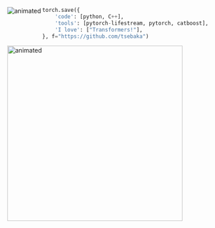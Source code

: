 <p align="center">
  <img src="https://64.media.tumblr.com/2dced32b6e6233015082fb3b784febc8/c8399938a52f32ef-f0/s500x750/05cbeab66bd13327bae4f79f4838e635511a1f7d.gifv" align="left" alt="animated" />
</p>

```python
torch.save({
    'code': [python, C++],
    'tools': [pytorch-lifestream, pytorch, catboost],
    'I love': ["Transformers!"],
}, f="https://github.com/tsebaka")
```

<p>
  <img src="https://sun9-76.userapi.com/impg/INTXzbfLId9_7nrVfFG38__UenYtVMnxxXzraQ/8OWnDDhodp8.jpg?size=1920x1080&quality=96&sign=8b4580e42ca149457ae76ae7c384b562&type=album" alt="animated" width="400" />
</p>
